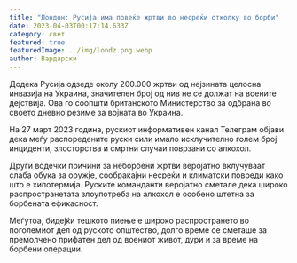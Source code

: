 ```yaml
---
title: "Лондон: Русија има повеќе жртви во несреќи отколку во борби"
date: 2023-04-03T00:17:14.633Z
category: свет
featured: true
featuredImage: ../img/londz.png.webp
author: Вардарски
---
```


Додека Русија одзеде околу 200.000 жртви од нејзината целосна инвазија на Украина, значителен број од нив не се должат на воените дејствија. Ова го соопшти британското Министерство за одбрана во своето дневно резиме за војната во Украина.

На 27 март 2023 година, рускиот информативен канал Телеграм објави дека меѓу распоредените руски сили имало исклучително голем број инциденти, злосторства и смртни случаи поврзани со алкохол.

Други водечки причини за неборбени жртви веројатно вклучуваат слаба обука за оружје, сообраќајни несреќи и климатски повреди како што е хипотермија. Руските команданти веројатно сметале дека широко распространетата злоупотреба на алкохол е особено штетна за борбената ефикасност.

Меѓутоа, бидејќи тешкото пиење е широко распространето во поголемиот дел од руското општество, долго време се сметаше за премолчено прифатен дел од воениот живот, дури и за време на борбени операции.
